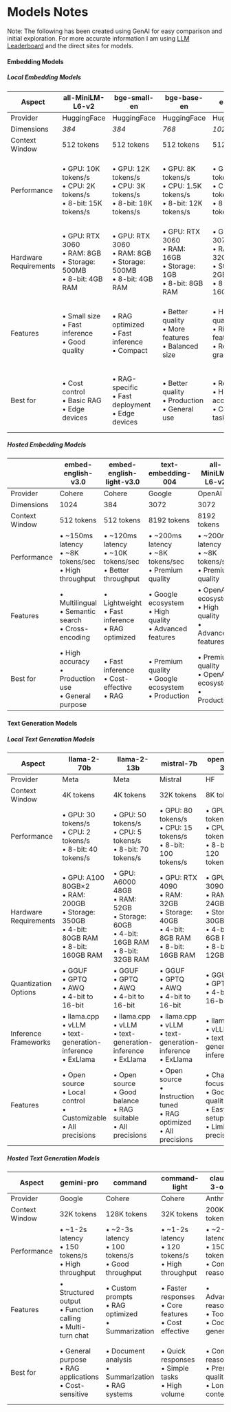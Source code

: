 # Models Notes

Note: The following has been created using GenAI for easy comparison and initial exploration. For more accurate information I am using [LLM Leaderboard](https://artificialanalysis.ai/leaderboards/models) and the direct sites for models.

#### Embedding Models

##### Local Embedding Models
| Aspect | all-MiniLM-L6-v2 | bge-small-en | bge-base-en | e5-large | jina-base-en | gte-large | multilingual-e5-large |
|--------|------------------|---------------|--------------|-----------|---------------|------------|---------------------|
| Provider | HuggingFace | HuggingFace | HuggingFace | HuggingFace | Jina AI | HuggingFace | HuggingFace |
| Dimensions | *384* | *384* | *768* | *1024* | *768* | *1024* | *1024* |
| Context Window | 512 tokens | 512 tokens | 512 tokens | 512 tokens | 512 tokens | 512 tokens | 512 tokens |
| Performance | • GPU: 10K tokens/s<br>• CPU: 2K tokens/s<br>• 8-bit: 15K tokens/s | • GPU: 12K tokens/s<br>• CPU: 3K tokens/s<br>• 8-bit: 18K tokens/s | • GPU: 8K tokens/s<br>• CPU: 1.5K tokens/s<br>• 8-bit: 12K tokens/s | • GPU: 6K tokens/s<br>• CPU: 1K tokens/s<br>• 8-bit: 9K tokens/s | • GPU: 8K tokens/s<br>• CPU: 1.5K tokens/s<br>• 8-bit: 12K tokens/s | • GPU: 5K tokens/s<br>• CPU: 800 tokens/s<br>• 8-bit: 8K tokens/s | • GPU: 4K tokens/s<br>• CPU: 600 tokens/s<br>• 8-bit: 7K tokens/s |
| Hardware Requirements | • GPU: RTX 3060<br>• RAM: 8GB<br>• Storage: 500MB<br>• 8-bit: 4GB RAM | • GPU: RTX 3060<br>• RAM: 8GB<br>• Storage: 500MB<br>• 8-bit: 4GB RAM | • GPU: RTX 3060<br>• RAM: 16GB<br>• Storage: 1GB<br>• 8-bit: 8GB RAM | • GPU: RTX 3070<br>• RAM: 32GB<br>• Storage: 2GB<br>• 8-bit: 16GB RAM | • GPU: RTX 3060<br>• RAM: 16GB<br>• Storage: 1GB<br>• 8-bit: 8GB RAM | • GPU: RTX 3070<br>• RAM: 32GB<br>• Storage: 2GB<br>• 8-bit: 16GB RAM | • GPU: RTX 3070<br>• RAM: 32GB<br>• Storage: 2.5GB<br>• 8-bit: 16GB RAM |
| Features | • Small size<br>• Fast inference<br>• Good quality | • RAG optimized<br>• Fast inference<br>• Compact | • Better quality<br>• More features<br>• Balanced size | • High quality<br>• Rich features<br>• Research grade | • Production ready<br>• Good balance<br>• Enterprise use | • High quality<br>• Semantic search<br>• General purpose | • Multilingual<br>• High quality<br>• Cross-lingual |
| Best for | • Cost control<br>• Basic RAG<br>• Edge devices | • RAG-specific<br>• Fast deployment<br>• Edge devices | • Better quality<br>• Production<br>• General use | • Research<br>• High accuracy<br>• Complex tasks | • Production<br>• Balanced use<br>• Enterprise | • General purpose<br>• Semantic search<br>• Research | • Multilingual apps<br>• Cross-lingual<br>• Research |

##### Hosted Embedding Models
|   | embed-english-v3.0 | embed-english-light-v3.0 | text-embedding-004 | all-MiniLM-L6-v2 | bge-small-en | bge-base-en | e5-large |
|--------|-------------------|-------------------------|-------------------|------------------|---------------|--------------|-----------|
| Provider | Cohere | Cohere | Google | OpenAI | HuggingFace | HuggingFace | HuggingFace | HuggingFace |
| Dimensions | 1024 | 384 | 3072 | 3072 | 384 | 384 | 768 | 1024 |
| Context Window | 512 tokens | 512 tokens | 8192 tokens | 8192 tokens | 512 tokens | 512 tokens | 512 tokens | 512 tokens |
| Performance | • ~150ms latency<br>• ~8K tokens/sec<br>• High throughput | • ~120ms latency<br>• ~10K tokens/sec<br>• Better throughput | • ~200ms latency<br>• ~8K tokens/sec<br>• Premium quality | • ~200ms latency<br>• ~8K tokens/sec<br>• Premium quality | • ~100ms latency<br>• ~15K tokens/sec<br>• Fast inference | • ~80ms latency<br>• ~18K tokens/sec<br>• Fastest inference | • ~120ms latency<br>• ~12K tokens/sec<br>• Good balance | • ~150ms latency<br>• ~10K tokens/sec<br>• High quality |
| Features | • Multilingual<br>• Semantic search<br>• Cross-encoding | • Lightweight<br>• Fast inference<br>• RAG optimized | • Google ecosystem<br>• High quality<br>• Advanced features | • OpenAI ecosystem<br>• High quality<br>• Advanced features | • Small size<br>• Fast inference<br>• Good quality | • RAG optimized<br>• Fast inference<br>• Compact | • Better quality<br>• More features<br>• Balanced size | • High quality<br>• Rich features<br>• Research grade |
| Best for | • High accuracy<br>• Production use<br>• General purpose | • Fast inference<br>• Cost-effective<br>• RAG | • Premium quality<br>• Google ecosystem<br>• Production | • Premium quality<br>• OpenAI ecosystem<br>• Production | • Cost control<br>• Basic RAG<br>• Quick setup | • RAG-specific<br>• Fast deployment<br>• High volume | • Production<br>• General use<br>• Balanced needs | • Research<br>• High accuracy<br>• Complex tasks |

#### Text Generation Models

##### Local Text Generation Models
| Aspect | llama-2-70b | llama-2-13b | mistral-7b | openchat-3.5 | phi-2 | all-MiniLM-L6-v2 | bge-large |
|--------|-------------|--------------|-------------|---------------|--------|------------------|------------|
| Provider | Meta | Meta | Mistral | HF | Microsoft | HF | HF |
| Context Window | 4K tokens | 4K tokens | 32K tokens | 8K tokens | 2K tokens | 512 tokens | 32K tokens |
| Performance | • GPU: 30 tokens/s<br>• CPU: 2 tokens/s<br>• 8-bit: 40 tokens/s | • GPU: 50 tokens/s<br>• CPU: 5 tokens/s<br>• 8-bit: 70 tokens/s | • GPU: 80 tokens/s<br>• CPU: 15 tokens/s<br>• 8-bit: 100 tokens/s | • GPU: 100 tokens/s<br>• CPU: 20 tokens/s<br>• 8-bit: 120 tokens/s | • GPU: 150 tokens/s<br>• CPU: 30 tokens/s<br>• 8-bit: 180 tokens/s | • GPU: 120 tokens/s<br>• CPU: 25 tokens/s<br>• 8-bit: 150 tokens/s | • GPU: 70 tokens/s<br>• CPU: 10 tokens/s<br>• 8-bit: 90 tokens/s |
| Hardware Requirements | • GPU: A100 80GB×2<br>• RAM: 200GB<br>• Storage: 350GB<br>• 4-bit: 80GB RAM<br>• 8-bit: 160GB RAM | • GPU: A6000 48GB<br>• RAM: 52GB<br>• Storage: 60GB<br>• 4-bit: 16GB RAM<br>• 8-bit: 32GB RAM | • GPU: RTX 4090<br>• RAM: 32GB<br>• Storage: 40GB<br>• 4-bit: 8GB RAM<br>• 8-bit: 16GB RAM | • GPU: RTX 3090<br>• RAM: 24GB<br>• Storage: 30GB<br>• 4-bit: 6GB RAM<br>• 8-bit: 12GB RAM | • GPU: RTX 3060<br>• RAM: 16GB<br>• Storage: 20GB<br>• 4-bit: 3GB RAM<br>• 8-bit: 6GB RAM | • GPU: RTX 3060<br>• RAM: 8GB<br>• Storage: 2GB<br>• 8-bit: 4GB RAM | • GPU: RTX 3080<br>• RAM: 24GB<br>• Storage: 30GB<br>• 8-bit: 12GB RAM |
| Quantization Options | • GGUF<br>• GPTQ<br>• AWQ<br>• 4-bit to 16-bit | • GGUF<br>• GPTQ<br>• AWQ<br>• 4-bit to 16-bit | • GGUF<br>• GPTQ<br>• AWQ<br>• 4-bit to 16-bit | • GGUF<br>• GPTQ<br>• 4-bit to 16-bit | • GGUF<br>• GPTQ<br>• 4-bit to 8-bit | • FP16<br>• INT8<br>• ONNX | • FP16<br>• INT8<br>• ONNX |
| Inference Frameworks | • llama.cpp<br>• vLLM<br>• text-generation-inference<br>• ExLlama | • llama.cpp<br>• vLLM<br>• text-generation-inference<br>• ExLlama | • llama.cpp<br>• vLLM<br>• text-generation-inference<br>• ExLlama | • llama.cpp<br>• vLLM<br>• text-generation-inference | • llama.cpp<br>• vLLM<br>• Basic transformers | • transformers<br>• ONNX Runtime | • transformers<br>• ONNX Runtime |
| Features | • Open source<br>• Local control<br>• Customizable<br>• All precisions | • Open source<br>• Good balance<br>• RAG suitable<br>• All precisions | • Open source<br>• Instruction tuned<br>• RAG optimized<br>• All precisions | • Chat focused<br>• Good quality<br>• Easy setup<br>• Limited precisions | • Small size<br>• Fast inference<br>• Code capable<br>• Limited precisions | • Small size<br>• Fast inference<br>• Good quality | • Better quality<br

##### Hosted Text Generation Models
| Aspect | gemini-pro | command | command-light | claude-3-opus | claude-3-sonnet | mistral-small | bge-large | all-MiniLM-L6-v2 | mistral-7b |
|--------|------------|---------|---------------|---------------|-----------------|---------------|------------|------------------|-------------|
| Provider | Google | Cohere | Cohere | Anthropic | Anthropic | Mistral AI | HuggingFace | HuggingFace | HuggingFace |
| Context Window | 32K tokens | 128K tokens | 32K tokens | 200K tokens | 200K tokens | 32K tokens | 32K tokens | 512 tokens | 32K tokens |
| Performance | • ~1-2s latency<br>• 150 tokens/s<br>• High throughput | • ~2-3s latency<br>• 100 tokens/s<br>• Good throughput | • ~1-2s latency<br>• 120 tokens/s<br>• High throughput | • ~2-3s latency<br>• 150 tokens/s<br>• Complex reasoning | • ~1-2s latency<br>• 180 tokens/s<br>• Balanced performance | • ~1s latency<br>• 200 tokens/s<br>• Fast reßsponses | • ~2s latency<br>• 100 tokens/s<br>• Good throughput | • ~1s latency<br>• 150 tokens/s<br>• High throughput | • ~1.5s latency<br>• 120 tokens/s<br>• Good throughput |
| Features | • Structured output<br>• Function calling<br>• Multi-turn chat | • Custom prompts<br>• RAG optimized<br>• Summarization | • Faster responses<br>• Core features<br>• Cost effective | • Advanced reasoning<br>• Tool use<br>• Code generation | • Balanced capabilities<br>• Tool use<br>• Cost effective | • Good reasoning<br>• RAG optimized<br>• Cost effective | • Open source base<br>• RAG optimized<br>• Easy integration | • Small size<br>• Fast inference<br>• Good quality | • Open source base<br>• Instruction tuned<br>• RAG optimized |
| Best for | • General purpose<br>• RAG applications<br>• Cost-sensitive | • Document analysis<br>• Summarization<br>• RAG systems | • Quick responses<br>• Simple tasks<br>• High volume | • Complex reasoning<br>• Premium quality<br>• Long context | • Balanced use<br>• General tasks<br>• Good quality | • Production use<br>• Cost efficiency<br>• Quick responses | • Production<br>• Quick setup<br>• Serverless | • Basic RAG<br>• Quick deployment<br>• Serverless | • RAG systems<br>• General use<br>• Serverless |

